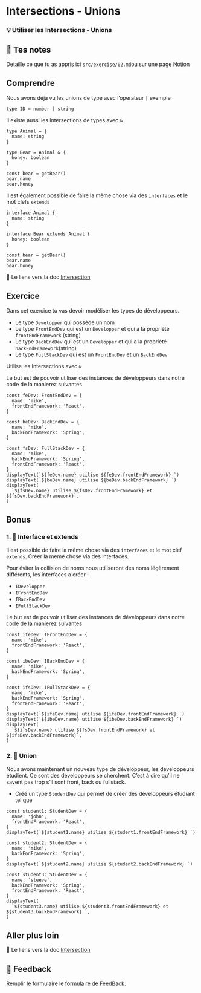 # Intersections - Unions

### 💡 Utiliser les Intersections - Unions

## 📝 Tes notes

Detaille ce que tu as appris ici
`src/exercise/02.md`ou sur une page [Notion](https://go.mikecodeur.com/course-notes-template)

## Comprendre

Nous avons déjà vu les unions de type avec l’operateur `|` exemple

```tsx
type ID = number | string
```

Il existe aussi les intersections de types avec `&`

```tsx
type Animal = {
  name: string
}

type Bear = Animal & {
  honey: boolean
}

const bear = getBear()
bear.name
bear.honey
```

Il est également possible de faire la même chose via des `interfaces` et le mot
clefs `extends`

```tsx
interface Animal {
  name: string
}

interface Bear extends Animal {
  honey: boolean
}

const bear = getBear()
bear.name
bear.honey
```

📑 Le liens vers la doc
[Intersection](https://www.typescriptlang.org/docs/handbook/2/everyday-types.html#differences-between-type-aliases-and-interfaces)

## Exercice

Dans cet exercice tu vas devoir modéliser les types de développeurs.

- Le type `Developper` qui possède un nom
- Le type `FrontEndDev` qui est un `Developper` et qui a la propriété
  `frontEndFramework` (string)
- Le type `BackEndDev` qui est un `Developper` et qui a la propriété
  `backEndFramework`(string)
- Le type `FullStackDev` qui est un `FrontEndDev` et un `BackEndDev`

Utilise les Intersections avec `&`

Le but est de pouvoir utiliser des instances de développeurs dans notre code de
la manierez suivantes

```tsx
const feDev: FrontEndDev = {
  name: 'mike',
  frontEndFramework: 'React',
}

const beDev: BackEndDev = {
  name: 'mike',
  backEndFramework: 'Spring',
}

const fsDev: FullStackDev = {
  name: 'mike',
  backEndFramework: 'Spring',
  frontEndFramework: 'React',
}
displayText(`${feDev.name} utilise ${feDev.frontEndFramework} `)
displayText(`${beDev.name} utilise ${beDev.backEndFramework} `)
displayText(
  `${fsDev.name} utilise ${fsDev.frontEndFramework} et ${fsDev.backEndFramework}`,
)
```

## Bonus

### 1. 🚀 Interface et extends

Il est possible de faire la même chose via des `interfaces` et le mot clef
`extends`. Créer la meme chose via des interfaces.

Pour éviter la collision de noms nous utiliseront des noms légèrement
différents, les interfaces a créer :

- `IDevelopper`
- `IFrontEndDev`
- `IBackEndDev`
- `IFullStackDev`

Le but est de pouvoir utiliser des instances de développeurs dans notre code de
la manierez suivantes

```tsx
const ifeDev: IFrontEndDev = {
  name: 'mike',
  frontEndFramework: 'React',
}

const ibeDev: IBackEndDev = {
  name: 'mike',
  backEndFramework: 'Spring',
}

const ifsDev: IFullStackDev = {
  name: 'mike',
  backEndFramework: 'Spring',
  frontEndFramework: 'React',
}
displayText(`${ifeDev.name} utilise ${ifeDev.frontEndFramework} `)
displayText(`${ibeDev.name} utilise ${ibeDev.backEndFramework} `)
displayText(
  `${ifsDev.name} utilise ${fsDev.frontEndFramework} et ${ifsDev.backEndFramework}`,
)
```

### 2. 🚀 Union

Nous avons maintenant un nouveau type de développeur, les développeurs étudient.
Ce sont des développeurs se cherchent. C’est à dire qu’il ne savent pas trop
s’il sont front, back ou fullstack.

- Créé un type `StudentDev` qui permet de créer des développeurs étudiant tel
  que

```tsx
const student1: StudentDev = {
  name: 'john',
  frontEndFramework: 'React',
}
displayText(`${student1.name} utilise ${student1.frontEndFramework} `)

const student2: StudentDev = {
  name: 'mike',
  backEndFramework: 'Spring',
}
displayText(`${student2.name} utilise ${student2.backEndFramework} `)

const student3: StudentDev = {
  name: 'steeve',
  backEndFramework: 'Spring',
  frontEndFramework: 'React',
}
displayText(
  `${student3.name} utilise ${student3.frontEndFramework} et  ${student3.backEndFramework} `,
)
```

## Aller plus loin

📑 Le liens vers la doc
[Intersection](https://www.typescriptlang.org/docs/handbook/2/everyday-types.html#differences-between-type-aliases-and-interfaces)

## 🐜 Feedback

Remplir le formulaire le [formulaire de FeedBack.](https://go.mikecodeur.com/cours-react-avis?entry.1912869708=TypeScript%20PRO&entry.1430994900=4.TypeScript%20Avancee&entry.533578441=02%20Les%20Intersections%20Unions)
